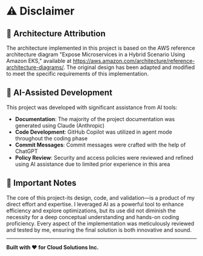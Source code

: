 # ⚠️ Disclaimer

## 📐 Architecture Attribution

The architecture implemented in this project is based on the AWS reference architecture diagram "Expose Microservices in a Hybrid Scenario Using Amazon EKS," available at https://aws.amazon.com/architecture/reference-architecture-diagrams/. The original design has been adapted and modified to meet the specific requirements of this implementation.

## 🤖 AI-Assisted Development

This project was developed with significant assistance from AI tools:

- **Documentation**: The majority of the project documentation was generated using Claude (Anthropic)
- **Code Development**: GitHub Copilot was utilized in agent mode throughout the coding phase
- **Commit Messages**: Commit messages were crafted with the help of ChatGPT
- **Policy Review**: Security and access policies were reviewed and refined using AI assistance due to limited prior experience in this area

## 📝 Important Notes

The core of this project-its design, code, and validation—is a product of my direct effort and expertise. I leveraged AI as a powerful tool to enhance efficiency and explore optimizations, but its use did not diminish the necessity for a deep conceptual understanding and hands-on coding proficiency. Every aspect of the implementation was meticulously reviewed and tested by me, ensuring the final solution is both innovative and sound.

---

**Built with ❤️ for Cloud Solutions Inc.**
